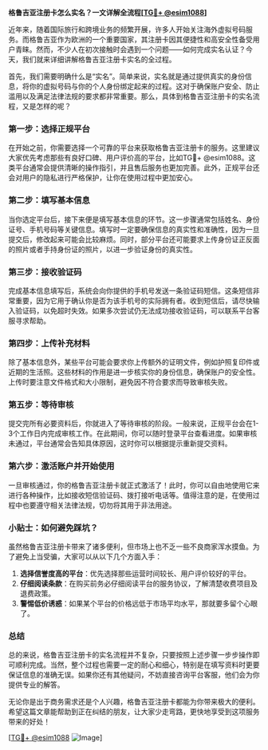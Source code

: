 **格鲁吉亚注册卡怎么实名？一文详解全流程[[TG💪+ @esim1088](https://t.me/s/esim1088)]**

近年来，随着国际旅行和跨境业务的频繁开展，许多人开始关注海外虚拟号码服务。而格鲁吉亚作为欧洲的一个重要国家，其注册卡因其便捷性和高安全性备受用户青睐。然而，不少人在初次接触时会遇到一个问题——如何完成实名认证？今天，我们就来详细讲解格鲁吉亚注册卡实名的全过程。

首先，我们需要明确什么是“实名”。简单来说，实名就是通过提供真实的身份信息，将你的虚拟号码与你的个人身份绑定起来的过程。这对于确保账户安全、防止滥用以及满足法律法规的要求都非常重要。那么，具体到格鲁吉亚注册卡的实名流程，又是怎样的呢？

### **第一步：选择正规平台**
在开始之前，你需要选择一个可靠的平台来获取格鲁吉亚注册卡的服务。这里建议大家优先考虑那些有良好口碑、用户评价高的平台，比如TG💪+ @esim1088。这类平台通常会提供清晰的操作指引，并且售后服务也更加完善。此外，正规平台还会对用户的隐私进行严格保护，让你在使用过程中更加安心。

### **第二步：填写基本信息**
当你选定平台后，接下来便是填写基本信息的环节。这一步骤通常包括姓名、身份证号、手机号码等关键信息。填写时一定要确保信息的真实性和准确性，因为一旦提交后，修改起来可能会比较麻烦。同时，部分平台还可能要求上传身份证正反面的照片或者手持身份证的照片，以进一步验证身份的真实性。

### **第三步：接收验证码**
完成基本信息填写后，系统会向你提供的手机号发送一条验证码短信。这条短信非常重要，因为它用于确认你是否为该手机号的实际拥有者。收到短信后，请尽快输入验证码，以免超时失效。如果多次尝试仍无法成功接收验证码，可以联系平台客服寻求帮助。

### **第四步：上传补充材料**
除了基本信息外，某些平台可能会要求你上传额外的证明文件，例如护照复印件或近期的生活照。这些材料的作用是进一步核实你的身份信息，确保账户的安全性。上传时要注意文件格式和大小限制，避免因不符合要求而导致审核失败。

### **第五步：等待审核**
提交完所有必要资料后，你就进入了等待审核的阶段。一般来说，正规平台会在1-3个工作日内完成审核工作。在此期间，你可以随时登录平台查看进度。如果审核未通过，平台通常会告知具体原因，这时你可以根据提示重新提交资料。

### **第六步：激活账户并开始使用**
一旦审核通过，你的格鲁吉亚注册卡就正式激活了！此时，你可以自由地使用它来进行各种操作，比如接收短信验证码、拨打接听电话等。值得注意的是，在使用过程中也要遵守相关法律法规，切勿将其用于非法用途。

### **小贴士：如何避免踩坑？**
虽然格鲁吉亚注册卡带来了诸多便利，但市场上也不乏一些不良商家浑水摸鱼。为了避免上当受骗，大家可以从以下几个方面入手：
1. **选择信誉度高的平台**：优先选择那些运营时间较长、用户评价较好的平台。
2. **仔细阅读条款**：在购买前务必仔细阅读平台的服务协议，了解清楚收费项目及退费政策。
3. **警惕低价诱惑**：如果某个平台的价格远低于市场平均水平，那就要多留个心眼了。

### **总结**
总的来说，格鲁吉亚注册卡的实名流程并不复杂，只要按照上述步骤一步步操作即可顺利完成。当然，整个过程也需要一定的耐心和细心，特别是在填写资料时更要保证信息的准确无误。如果你还有其他疑问，不妨直接咨询平台客服，他们会为你提供专业的解答。

无论你是出于商务需求还是个人兴趣，格鲁吉亚注册卡都能为你带来极大的便利。希望这篇文章能帮助到正在纠结的朋友，让大家少走弯路，更快地享受到这项服务带来的好处！

[[TG💪+ @esim1088](https://t.me/s/esim1088) ![Image](https://i.postimg.cc/4NQfJmqS/Snipaste-2025-05-13-00-14-12.png)]